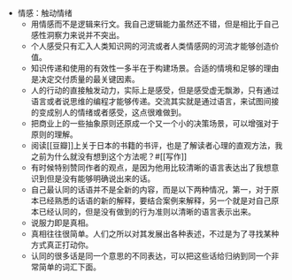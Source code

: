 - 情感：触动情绪
    - 用情感而不是逻辑来行文。我自己逻辑能力虽然还不错，但是相比于自己感性洞察力来说并不突出。
    - 个人感受只有汇入人类知识网的河流或者人类情感网的河流才能够创造价值。
    - 知识传递和使用的有效性一多半在于构建场景。合适的情境和足够的理由是决定交付质量的最关键因素。
    - 人的行动的直接触发动力，实际上是感受，但是感受虚无飘渺，只有通过语言或者说思维的编程才能够传递。交流其实就是通过语言，来试图间接的变成别人的情绪或者感受，这点很难做到。
    - 把商业上的一些抽象原则还原成一个又一个小的决策场景，可以增强对于原则的理解。
    - 阅读[[豆瓣]]上关于日本的书籍的书评，也是了解读者心理的直观方法，我之前为什么就没有想到这个方法呢？#[[写作]]  
    - 有时候特别赞同作者的观点，是因为他用比较清晰的语言表达出了我想意识到但是没有能够明确说出来的话。
    - 自己最认同的话语并不是全新的内容，而是以下两种情况，第一，对于原本已经熟悉的话语的新的解释，要结合案例来解释，另一个就是对自己原本已经认同的，但是没有做到的行为准则以清晰的语言表示出来。
    - 说服力即是真相。
    - 真相往往很简单。人们之所以对其发展出各种表述，不过是为了寻找某种方式真正打动你。
    - 认同的很多话是同一个意思的不同表达，可以把这些话给归纳到同一个非常简单的词汇下面。
